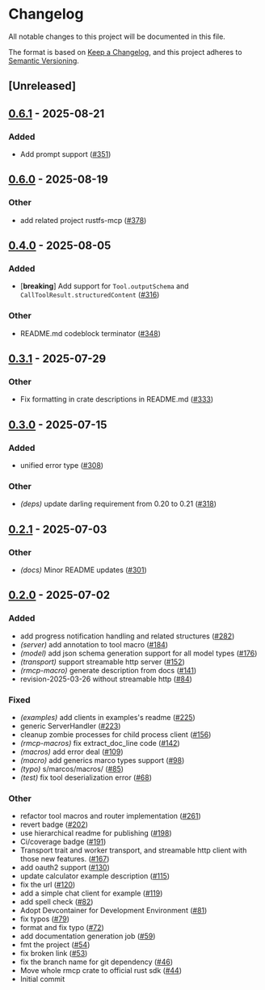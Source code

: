 # Changelog

All notable changes to this project will be documented in this file.

The format is based on [Keep a Changelog](https://keepachangelog.com/en/1.0.0/),
and this project adheres to [Semantic Versioning](https://semver.org/spec/v2.0.0.html).

## [Unreleased]

## [0.6.1](https://github.com/modelcontextprotocol/rust-sdk/compare/rmcp-macros-v0.6.0...rmcp-macros-v0.6.1) - 2025-08-21

### Added

- Add prompt support ([#351](https://github.com/modelcontextprotocol/rust-sdk/pull/351))

## [0.6.0](https://github.com/modelcontextprotocol/rust-sdk/compare/rmcp-macros-v0.5.0...rmcp-macros-v0.6.0) - 2025-08-19

### Other

- add related project rustfs-mcp ([#378](https://github.com/modelcontextprotocol/rust-sdk/pull/378))

## [0.4.0](https://github.com/modelcontextprotocol/rust-sdk/compare/rmcp-macros-v0.3.2...rmcp-macros-v0.4.0) - 2025-08-05

### Added

- [**breaking**] Add support for `Tool.outputSchema` and `CallToolResult.structuredContent` ([#316](https://github.com/modelcontextprotocol/rust-sdk/pull/316))

### Other

- README.md codeblock terminator ([#348](https://github.com/modelcontextprotocol/rust-sdk/pull/348))

## [0.3.1](https://github.com/modelcontextprotocol/rust-sdk/compare/rmcp-macros-v0.3.0...rmcp-macros-v0.3.1) - 2025-07-29

### Other

- Fix formatting in crate descriptions in README.md ([#333](https://github.com/modelcontextprotocol/rust-sdk/pull/333))

## [0.3.0](https://github.com/modelcontextprotocol/rust-sdk/compare/rmcp-macros-v0.2.1...rmcp-macros-v0.3.0) - 2025-07-15

### Added

- unified error type ([#308](https://github.com/modelcontextprotocol/rust-sdk/pull/308))

### Other

- *(deps)* update darling requirement from 0.20 to 0.21 ([#318](https://github.com/modelcontextprotocol/rust-sdk/pull/318))

## [0.2.1](https://github.com/modelcontextprotocol/rust-sdk/compare/rmcp-macros-v0.2.0...rmcp-macros-v0.2.1) - 2025-07-03

### Other

- *(docs)* Minor README updates ([#301](https://github.com/modelcontextprotocol/rust-sdk/pull/301))

## [0.2.0](https://github.com/modelcontextprotocol/rust-sdk/compare/rmcp-macros-v0.1.5...rmcp-macros-v0.2.0) - 2025-07-02

### Added

- add progress notification handling and related structures ([#282](https://github.com/modelcontextprotocol/rust-sdk/pull/282))
- *(server)* add annotation to tool macro ([#184](https://github.com/modelcontextprotocol/rust-sdk/pull/184))
- *(model)* add json schema generation support for all model types ([#176](https://github.com/modelcontextprotocol/rust-sdk/pull/176))
- *(transport)* support streamable http server ([#152](https://github.com/modelcontextprotocol/rust-sdk/pull/152))
- *(rmcp-macro)* generate description from docs ([#141](https://github.com/modelcontextprotocol/rust-sdk/pull/141))
- revision-2025-03-26 without streamable http ([#84](https://github.com/modelcontextprotocol/rust-sdk/pull/84))

### Fixed

- *(examples)* add clients in examples's readme ([#225](https://github.com/modelcontextprotocol/rust-sdk/pull/225))
- generic ServerHandler ([#223](https://github.com/modelcontextprotocol/rust-sdk/pull/223))
- cleanup zombie processes for child process client ([#156](https://github.com/modelcontextprotocol/rust-sdk/pull/156))
- *(rmcp-macros)* fix extract_doc_line code ([#142](https://github.com/modelcontextprotocol/rust-sdk/pull/142))
- *(macros)* add error deal ([#109](https://github.com/modelcontextprotocol/rust-sdk/pull/109))
- *(macro)* add generics marco types support ([#98](https://github.com/modelcontextprotocol/rust-sdk/pull/98))
- *(typo)* s/marcos/macros/ ([#85](https://github.com/modelcontextprotocol/rust-sdk/pull/85))
- *(test)* fix tool deserialization error ([#68](https://github.com/modelcontextprotocol/rust-sdk/pull/68))

### Other

- refactor tool macros and router implementation ([#261](https://github.com/modelcontextprotocol/rust-sdk/pull/261))
- revert badge ([#202](https://github.com/modelcontextprotocol/rust-sdk/pull/202))
- use hierarchical readme for publishing ([#198](https://github.com/modelcontextprotocol/rust-sdk/pull/198))
- Ci/coverage badge ([#191](https://github.com/modelcontextprotocol/rust-sdk/pull/191))
- Transport trait and worker transport, and streamable http client with those new features. ([#167](https://github.com/modelcontextprotocol/rust-sdk/pull/167))
- add oauth2 support ([#130](https://github.com/modelcontextprotocol/rust-sdk/pull/130))
- update calculator example description ([#115](https://github.com/modelcontextprotocol/rust-sdk/pull/115))
- fix the url ([#120](https://github.com/modelcontextprotocol/rust-sdk/pull/120))
- add a simple chat client for example ([#119](https://github.com/modelcontextprotocol/rust-sdk/pull/119))
- add spell check ([#82](https://github.com/modelcontextprotocol/rust-sdk/pull/82))
- Adopt Devcontainer for Development Environment ([#81](https://github.com/modelcontextprotocol/rust-sdk/pull/81))
- fix typos ([#79](https://github.com/modelcontextprotocol/rust-sdk/pull/79))
- format and fix typo ([#72](https://github.com/modelcontextprotocol/rust-sdk/pull/72))
- add documentation generation job ([#59](https://github.com/modelcontextprotocol/rust-sdk/pull/59))
- fmt the project ([#54](https://github.com/modelcontextprotocol/rust-sdk/pull/54))
- fix broken link ([#53](https://github.com/modelcontextprotocol/rust-sdk/pull/53))
- fix the branch name for git dependency ([#46](https://github.com/modelcontextprotocol/rust-sdk/pull/46))
- Move whole rmcp crate to official rust sdk ([#44](https://github.com/modelcontextprotocol/rust-sdk/pull/44))
- Initial commit
